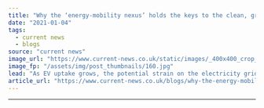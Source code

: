 ```yaml
---
title: "Why the ‘energy-mobility nexus’ holds the keys to the clean, green cities of the future"
date: "2021-01-04"
tags: 
  - current news
  - blogs
source: "current news"
image_url: "https://www.current-news.co.uk/static/images/_400x400_crop_center-center/EV_charger_GettyImages.jpg"
image_fp: "/assets/img/post_thumbnails/160.jpg"
lead: "As EV uptake grows, the potential strain on the electricity grid is becoming clearer, but there are clear ways to address this ‘energy-mobility nexus’ challenge writes Hitachi ABB’s Andre Burdet."
article_url: "https://www.current-news.co.uk/blogs/why-the-energy-mobility-nexus-holds-the-keys-to-the-clean-green-cities-of-the-future?utm_source=rss-feeds&utm_medium=rss&utm_campaign=rss"
---
```


---
